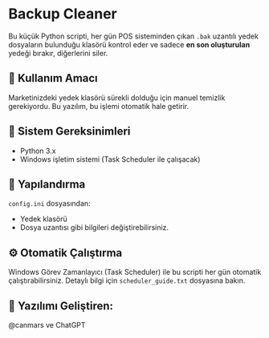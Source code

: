 
# Backup Cleaner

Bu küçük Python scripti, her gün POS sisteminden çıkan `.bak` uzantılı yedek dosyaların bulunduğu klasörü kontrol eder ve sadece **en son oluşturulan** yedeği bırakır, diğerlerini siler.

## 📌 Kullanım Amacı
Marketinizdeki yedek klasörü sürekli dolduğu için manuel temizlik gerekiyordu. Bu yazılım, bu işlemi otomatik hale getirir.

## 🔧 Sistem Gereksinimleri
- Python 3.x
- Windows işletim sistemi (Task Scheduler ile çalışacak)

## 📝 Yapılandırma
`config.ini` dosyasından:
- Yedek klasörü
- Dosya uzantısı
gibi bilgileri değiştirebilirsiniz.

## ⚙️ Otomatik Çalıştırma
Windows Görev Zamanlayıcı (Task Scheduler) ile bu scripti her gün otomatik çalıştırabilirsiniz. Detaylı bilgi için `scheduler_guide.txt` dosyasına bakın.

## 🧠 Yazılımı Geliştiren: 
@canmars ve ChatGPT
